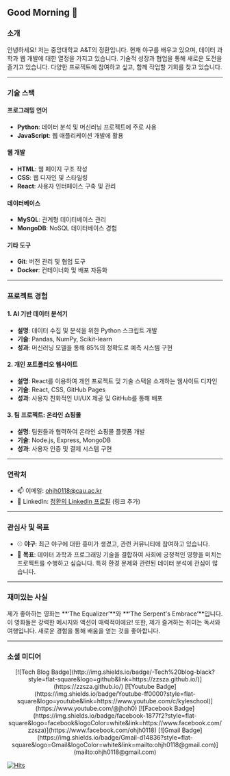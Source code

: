 ## Good Morning 👋

### 소개
안녕하세요! 저는 중앙대학교 A&T의 정환입니다. 현재 야구를 배우고 있으며, 데이터 과학과 웹 개발에 대한 열정을 가지고 있습니다. 기술적 성장과 협업을 통해 새로운 도전을 즐기고 있습니다. 다양한 프로젝트에 참여하고 싶고, 함께 작업할 기회를 찾고 있습니다.

---

### 기술 스택
#### 프로그래밍 언어
- **Python**: 데이터 분석 및 머신러닝 프로젝트에 주로 사용
- **JavaScript**: 웹 애플리케이션 개발에 활용

#### 웹 개발
- **HTML**: 웹 페이지 구조 작성
- **CSS**: 웹 디자인 및 스타일링
- **React**: 사용자 인터페이스 구축 및 관리

#### 데이터베이스
- **MySQL**: 관계형 데이터베이스 관리
- **MongoDB**: NoSQL 데이터베이스 경험

#### 기타 도구
- **Git**: 버전 관리 및 협업 도구
- **Docker**: 컨테이너화 및 배포 자동화

---

### 프로젝트 경험
#### 1. AI 기반 데이터 분석기
- **설명**: 데이터 수집 및 분석을 위한 Python 스크립트 개발
- **기술**: Pandas, NumPy, Scikit-learn
- **성과**: 머신러닝 모델을 통해 85%의 정확도로 예측 시스템 구현

#### 2. 개인 포트폴리오 웹사이트
- **설명**: React를 이용하여 개인 프로젝트 및 기술 스택을 소개하는 웹사이트 디자인
- **기술**: React, CSS, GitHub Pages
- **성과**: 사용자 친화적인 UI/UX 제공 및 GitHub를 통해 배포

#### 3. 팀 프로젝트: 온라인 쇼핑몰
- **설명**: 팀원들과 협력하여 온라인 쇼핑몰 플랫폼 개발
- **기술**: Node.js, Express, MongoDB
- **성과**: 사용자 인증 및 결제 시스템 구현

---

### 연락처
- 📫 이메일: [ohjh0118@cau.ac.kr](mailto:ohjh0118@cau.ac.kr)
- 📱 LinkedIn: [정환의 LinkedIn 프로필](https://www.linkedin.com/in/yourprofile) (링크 추가)

---

### 관심사 및 목표
- ⚾ **야구**: 최근 야구에 대한 흥미가 생겼고, 관련 커뮤니티에 참여하고 있습니다.
- 🎯 **목표**: 데이터 과학과 프로그래밍 기술을 결합하여 사회에 긍정적인 영향을 미치는 프로젝트를 수행하고 싶습니다. 특히 환경 문제와 관련된 데이터 분석에 관심이 많습니다.

---

### 재미있는 사실
제가 좋아하는 영화는 **‘The Equalizer’**와 **‘The Serpent's Embrace’**입니다. 이 영화들은 강력한 메시지와 액션이 매력적이에요! 또한, 제가 즐겨하는 취미는 독서와 여행입니다. 새로운 경험을 통해 배움을 얻는 것을 좋아합니다.

---

### 소셜 미디어
<div align="center">
  [![Tech Blog Badge](http://img.shields.io/badge/-Tech%20blog-black?style=flat-square&logo=github&link=https://zzsza.github.io/)](https://zzsza.github.io/)
  [![Youtube Badge](https://img.shields.io/badge/Youtube-ff0000?style=flat-square&logo=youtube&link=https://www.youtube.com/c/kyleschool)](https://www.youtube.com/@jhoh0)
  [![Facebook Badge](https://img.shields.io/badge/facebook-1877f2?style=flat-square&logo=facebook&logoColor=white&link=https://www.facebook.com/zzsza)](https://www.facebook.com/ohjh0118)
  [![Gmail Badge](https://img.shields.io/badge/Gmail-d14836?style=flat-square&logo=Gmail&logoColor=white&link=mailto:ohjh0118@gmail.com)](mailto:ohjh0118@gmail.com)
</div>

<div align-center>

[![Hits](https://hits.seeyoufarm.com/api/count/incr/badge.svg?url=https%3A%2F%2Fgithub.com%2Fohjh0118&count_bg=%2362BC1E&title_bg=%23DE1515&icon=&icon_color=%23E7E7E7&title=hits&edge_flat=false)](https://hits.seeyoufarm.com)

</div>
